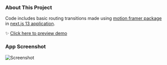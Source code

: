 ### About This Project
Code includes basic routing transitions made using [motion framer package](https://github.com/framer/motion) in [next.js 13 application](https://nextjs.org/).

:sparkles: [Click here to preview demo](https://nextjs-simple-page-transition.vercel.app)

### App Screenshot

![Screenshot](https://bit.ly/simple-transition-ss)
